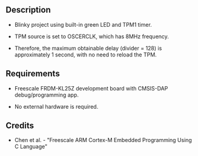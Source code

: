 ## Description
* Blinky project using built-in green LED and TPM1 timer.

* TPM source is set to OSCERCLK, which has 8MHz frequency.

* Therefore, the maximum obtainable delay (divider = 128) is approximately 1 second, with no need to reload the TPM.

## Requirements
* Freescale FRDM-KL25Z development board with CMSIS-DAP debug/programming app.

* No external hardware is required.

## Credits
* Chen et al. - "Freescale ARM Cortex-M Embedded Programming Using C Language"